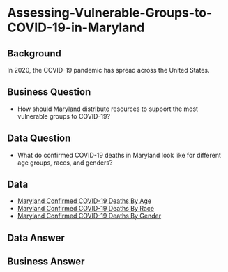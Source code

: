 # Assessing-Vulnerable-Groups-to-COVID-19-in-Maryland

## Background 
In 2020, the COVID-19 pandemic has spread across the United States.

## Business Question
* How should Maryland distribute resources to support the most vulnerable groups to COVID-19?

## Data Question
* What do confirmed COVID-19 deaths in Maryland look like for different age groups, races, and genders? 

## Data

* [Maryland Confirmed COVID-19 Deaths By Age](https://github.com/Daphne-Tang/Assessing-Vulnerable-Groups-to-COVID-19-in-Maryland/blob/main/MD_COVID-19_-_Confirmed_Deaths_by_Age_Distribution.csv)
* [Maryland Confirmed COVID-19 Deaths By Race](https://github.com/Daphne-Tang/Assessing-Vulnerable-Groups-to-COVID-19-in-Maryland/blob/main/MD_COVID-19_-_Confirmed_Deaths_by_Race_and_Ethnicity_Distribution.csv)
* [Maryland Confirmed COVID-19 Deaths By Gender](https://github.com/Daphne-Tang/Assessing-Vulnerable-Groups-to-COVID-19-in-Maryland/blob/main/MD_COVID-19_-_Confirmed_Deaths_by_Gender_Distribution.csv)

## Data Answer

## Business Answer
